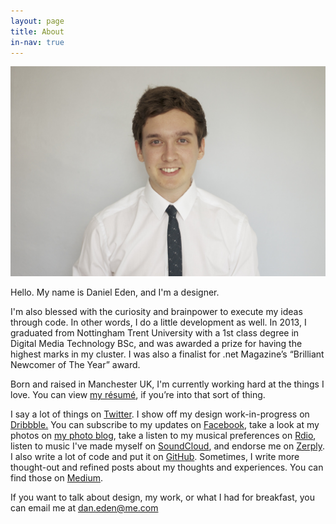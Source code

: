```yaml
---
layout: page
title: About
in-nav: true
---
```


![This is my face. There are many like it but this one is mine.](/uploads/2013/08/Portrait.jpg)

Hello. My name is Daniel Eden, and I'm a designer.

I'm also blessed with the curiosity and brainpower to execute my ideas through code. In other words, I do a little development as well. In 2013, I graduated from Nottingham Trent University with a 1st class degree in Digital Media Technology BSc, and was awarded a prize for having the highest marks in my cluster. I was also a finalist for .net Magazine’s “Brilliant Newcomer of The Year” award.

Born and raised in Manchester UK, I'm currently working hard at the things I love. You can view [my résumé](http://cl.ly/OlXO), if you’re into that sort of thing.

I say a lot of things on [Twitter](http://twitter.com/_dte). I show off my design work-in-progress on [Dribbble.](http://dribbble.com/dte) You can subscribe to my updates on [Facebook](http://www.facebook.com/daniel.eden), take a look at my photos on [my photo blog](http://photos.daneden.me/), take a listen to my musical preferences on [Rdio](http://rdio.com/people/daneden), listen to music I've made myself on [SoundCloud](http://soundcloud.com/d4te), and endorse me on [Zerply](http://zerp.ly/dte). I also write a lot of code and put it on [GitHub](https://github.com/daneden). Sometimes, I write more thought-out and refined posts about my thoughts and experiences. You can find those on [Medium](http://medium.com/@_dte).

If you want to talk about design, my work, or what I had for breakfast, you can email me at [dan.eden@me.com](mailto:dan.eden@me.com)